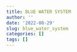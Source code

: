 ```yaml
---
title: BLUE WATER SYSTEM
author: ''
date: '2022-08-29'
slug: blue_water_system
categories: []
tags: []
---
```

